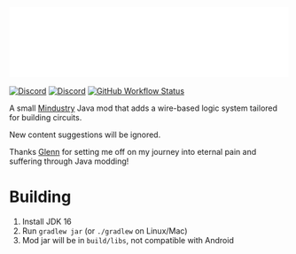 ![](https://github.com/Goobrr/Esoterum/blob/master/assets/banner.png)

[![Discord](https://img.shields.io/discord/898088435145928744?color=7289da&label=ESOTERUM&logo=discord&logoColor=7289da&style=for-the-badge)](https://discord.gg/GpvckUY9V2)
[![Discord](https://img.shields.io/discord/782583108473978880?color=7289da&label=AVANT%20TEAM&logo=discord&logoColor=7289da&style=for-the-badge)](https://discord.gg/V6ygvgGVqE)
[![GitHub Workflow Status](https://img.shields.io/github/workflow/status/Goobrr/Esoterum/Java%20CI?style=for-the-badge)](https://github.com/Goobrr/Esoterum/actions/workflows/gradle.yml)

A small [Mindustry](https://github.com/Anuken/Mindustry) Java mod that adds a wire-based logic system tailored for building circuits.

New content suggestions will be ignored.

Thanks [Glenn](https://github.com/GlennFolker) for setting me off on my journey into eternal pain and suffering through Java modding!

# Building
1. Install JDK 16
2. Run `gradlew jar` (or `./gradlew` on Linux/Mac)
3. Mod jar will be in `build/libs`, not compatible with Android

